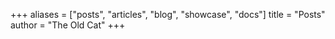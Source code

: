 +++
aliases = ["posts", "articles", "blog", "showcase", "docs"]
title = "Posts"
author = "The Old Cat"
+++

